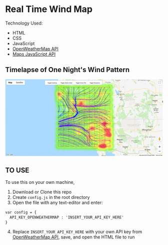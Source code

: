 # Real Time Wind Map

Technology Used:
* HTML
* CSS
* JavaScript
* [OpenWeatherMap API](https://openweathermap.org/api)
* [Maps JavaScript API](https://developers.google.com/maps/documentation/javascript/reference/)

## Timelapse of One Night's Wind Pattern

![main-gif](images/streamline02102019.gif)

## TO USE
To use this on your own machine,
1) Download or Clone this repo
2) Create ```config.js``` in the root directory
3) Open the file with any text-editor and enter:
```
var config = {
  API_KEY_OPENWEATHERMAP : 'INSERT_YOUR_API_KEY_HERE'
}
```
4) Replace ```INSERT_YOUR_API_KEY_HERE``` with your own API key from [OpenWeatherMap API](https://openweathermap.org/api), save, and open the HTML file to run
